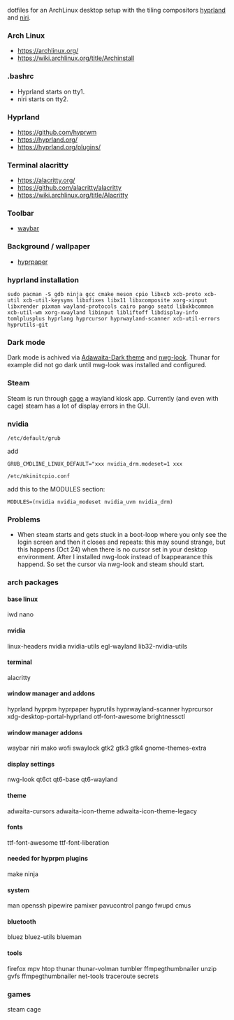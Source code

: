 dotfiles for an ArchLinux desktop setup with the tiling compositors [hyprland](https://github.com/hyprwm) and [niri](https://github.com/YaLTeR/niri).

### Arch Linux
* https://archlinux.org/
* https://wiki.archlinux.org/title/Archinstall

### .bashrc
- Hyprland starts on tty1.
- niri starts on tty2.

### Hyprland
* https://github.com/hyprwm
* https://hyprland.org/
* https://hyprland.org/plugins/

### Terminal alacritty
* https://alacritty.org/
* https://github.com/alacritty/alacritty
* https://wiki.archlinux.org/title/Alacritty

### Toolbar
* [waybar](https://github.com/Alexays/Waybar)

### Background / wallpaper
* [hyprpaper](https://github.com/hyprwm/hyprpaper)

### hyprland installation
```sudo pacman -S gdb ninja gcc cmake meson cpio libxcb xcb-proto xcb-util xcb-util-keysyms libxfixes libx11 libxcomposite xorg-xinput libxrender pixman wayland-protocols cairo pango seatd libxkbcommon xcb-util-wm xorg-xwayland libinput libliftoff libdisplay-info tomlplusplus hyprlang hyprcursor hyprwayland-scanner xcb-util-errors hyprutils-git```

### Dark mode
Dark mode is achived via [Adawaita-Dark theme](https://aur.archlinux.org/packages/adwaita-dark) and [nwg-look](https://github.com/nwg-piotr/nwg-look).
Thunar for example did not go dark until nwg-look was installed and configured.

### Steam
Steam is run through [cage](https://www.hjdskes.nl/projects/cage/) a wayland kiosk app. Currently (and even with cage) steam has a lot of display errors in the GUI.

### nvidia

```/etc/default/grub```

add

```GRUB_CMDLINE_LINUX_DEFAULT="xxx nvidia_drm.modeset=1 xxx```

```/etc/mkinitcpio.conf```

add this to the MODULES section:

```MODULES=(nvidia nvidia_modeset nvidia_uvm nvidia_drm)```



### Problems

* When steam starts and gets stuck in a boot-loop where you only see the login screen and then it closes and repeats: this may sound strange, but this happens (Oct 24) when there is no cursor set in your desktop environment. After I installed nwg-look instead of lxappearance this happend. So set the cursor via nwg-look and steam should start.


### arch packages

#### base linux
iwd
nano

#### nvidia
linux-headers
nvidia
nvidia-utils
egl-wayland
lib32-nvidia-utils

#### terminal
alacritty

#### window manager and addons
hyprland
hyprpm
hyprpaper
hyprutils
hyprwayland-scanner
hyprcursor
xdg-desktop-portal-hyprland
otf-font-awesome
brightnessctl

#### window manager addons
waybar
niri
mako
wofi
swaylock
gtk2
gtk3
gtk4
gnome-themes-extra

#### display settings
nwg-look
qt6ct
qt6-base
qt6-wayland

#### theme
adwaita-cursors
adwaita-icon-theme
adwaita-icon-theme-legacy

#### fonts
ttf-font-awesome
ttf-font-liberation

#### needed for hyprpm plugins
make 
ninja

#### system
man
openssh
pipewire
pamixer
pavucontrol
pango
fwupd
cmus

#### bluetooth
bluez
bluez-utils
blueman

#### tools
firefox
mpv
htop
thunar
thunar-volman
tumbler
ffmpegthumbnailer
unzip
gvfs
ffmpegthumbnailer
net-tools
traceroute
secrets

### games
steam
cage
